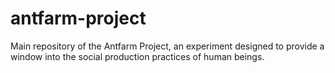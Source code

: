 # antfarm-project
Main repository of the Antfarm Project, an experiment designed to provide a window into the social production practices of human beings.
